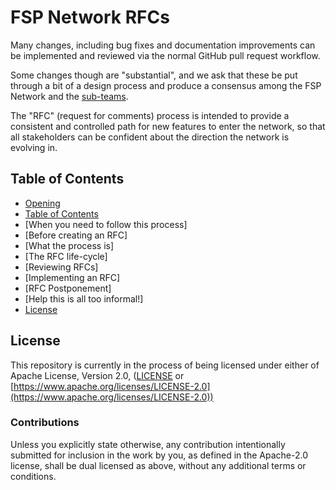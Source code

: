 # FSP Network RFCs

[FSP Network RFCs]: #fsp-network-rfcs

Many changes, including bug fixes and documentation improvements can be implemented and reviewed via the normal GitHub pull request workflow.

Some changes though are "substantial", and we ask that these be put through a bit of a design process and produce a consensus among the FSP Network and the [sub-teams](https://github.com/orgs/FSPNet/teams).

The "RFC" (request for comments) process is intended to provide a consistent and controlled path for new features to enter the network, so that all stakeholders can be confident about the direction the network is evolving in.

## Table of Contents
[Table of Contents]: #table-of-contents

  - [Opening](#fsp-network-rfcs)
  - [Table of Contents]
  - [When you need to follow this process]
  - [Before creating an RFC]
  - [What the process is]
  - [The RFC life-cycle]
  - [Reviewing RFCs]
  - [Implementing an RFC]
  - [RFC Postponement]
  - [Help this is all too informal!]
  - [License]
  
  ## License
[License]: #license

This repository is currently in the process of being licensed under either of Apache License, Version 2.0, ([LICENSE](LICENSE) or [https://www.apache.org/licenses/LICENSE-2.0](https://www.apache.org/licenses/LICENSE-2.0))

### Contributions

Unless you explicitly state otherwise, any contribution intentionally submitted for inclusion in the work by you, as defined in the Apache-2.0 license, shall be dual licensed as above, without any additional terms or conditions.
